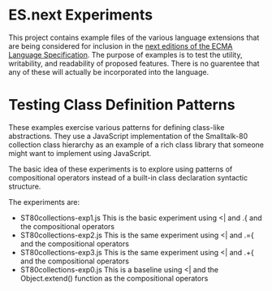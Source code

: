 # ES.next Experiments

This project contains example files of the various language extensions that are being considered for inclusion in the [next editions of the ECMA Language Specification](http://wiki.ecmascript.org/doku.php?id=harmony:harmony).
The purpose of examples is to test the utility, writability, and readability of proposed features.
There is no guarentee that any of these will actually be incorporated into the language. 


# Testing Class Definition Patterns

These examples exercise various patterns for defining class-like abstractions.  They use a
JavaScript implementation of the Smalltalk-80 collection class hierarchy as an example of a
rich class library that someone might want to implement using JavaScript.

The basic idea of these experiments is to explore using patterns of compositional operators instead of a built-in class declaration syntactic structure.

The experiments are:
 * ST80collections-exp1.js This is the basic experiment using <| and .{ and the compositional operators
 * ST80collections-exp2.js This is the same experiment using <| and .={ and the compositional operators
 * ST80collections-exp3.js This is the same experiment using <| and .+{ and the compositional operators
 * ST80collections-exp0.js This is a baseline  using <| and the Object.extend() function as the compositional operators

